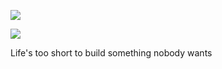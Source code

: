 ![](https://alainabock.xyz/wp-content/uploads/2019/04/tab-logo-09.png)

![](https://i.imgur.com/RpY97cu.jpg)

Life's too short to build something nobody wants
